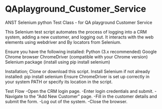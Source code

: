 # QAplayground_Customer_Service
ANST Selenium python Test Class -  for QA playground Customer Service

This Selenium test script automates the process of logging into a CRM system, 
adding a new customer, and logging out. 
It interacts with the web elements using webdriver and By locators from Selenium.


Ensure you have the following installed:
Python (3.x recommended)
Google Chrome browser
ChromeDriver (compatible with your Chrome version)
Selenium package (install using pip install selenium)

Installation;
Clone or download this script.
Install Selenium if not already installed: pip install selenium
Ensure ChromeDriver is set up correctly in your system PATH or specify its location in the script.

Test Flow
-Open the CRM login page.
-Enter login credentials and submit.
-Navigate to the "Add New Customer" page.
-Fill in the customer details and submit the form.
-Log out of the system.
-Close the browser.